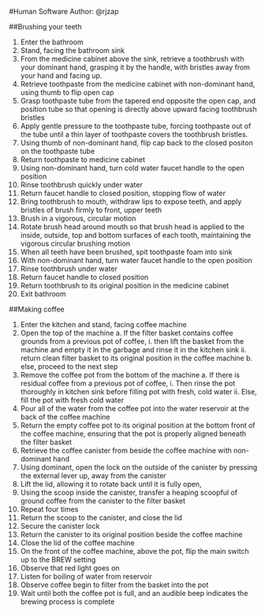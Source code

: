 #Human Software
Author: @rjzap

##Brushing your teeth
1.	Enter the bathroom
2.	Stand, facing the bathroom sink
3.	From the medicine cabinet above the sink, retrieve a toothbrush with your dominant hand, grasping it by the handle, with bristles away from your hand and facing up.  
4.	Retrieve toothpaste from the medicine cabinet with non-dominant hand, using thumb to flip open cap
5.	Grasp toothpaste tube from the tapered end opposite the open cap, and position tube so that opening is directly above upward facing toothbrush bristles
6.	Apply gentle pressure to the toothpaste tube, forcing toothpaste out of the tube until a thin layer of toothpaste covers the toothbrush bristles.  
7.	Using thumb of non-dominant hand, flip cap back to the closed positon on the toothpaste tube
8.	Return toothpaste to medicine cabinet
9.	Using non-dominant hand, turn cold water faucet handle to the open position
10.	Rinse toothbrush quickly under water
11.	Return faucet handle to closed position, stopping flow of water
12.	Bring toothbrush to mouth, withdraw lips to expose teeth, and apply bristles of brush firmly to front, upper teeth
13.	Brush in a vigorous, circular motion
14.	Rotate brush head around mouth so that brush head is applied to the inside, outside, top and bottom surfaces of each tooth, maintaining the vigorous circular brushing motion
15.	When all teeth have been brushed, spit toothpaste foam into sink
16.	With non-dominant hand, turn water faucet handle to the open position
17.	Rinse toothbrush under water
18.	Return faucet handle to closed position
19.	Return toothbrush to its original position in the medicine cabinet
20.	Exit bathroom

##Making coffee
1.	Enter the kitchen and stand, facing coffee machine
2.	Open the top of the machine
a.	If the filter basket contains coffee grounds from a previous pot of coffee,
i.	then lift the basket from the machine and empty it in the garbage and rinse it in the kitchen sink
ii.	return clean filter basket to its original position in the coffee machine
b.	else, proceed to the next step
3.	Remove the coffee pot from the bottom of the machine
a.	If there is residual coffee from a previous pot of coffee,
i.	Then rinse the pot thoroughly in kitchen sink before filling pot with fresh, cold water
ii.	Else, fill the pot with fresh cold water
4.	Pour all of the water from the coffee pot into the water reservoir at the back of the coffee machine
5.	Return the empty coffee pot to its original position at the bottom front of the coffee machine, ensuring that the pot is properly aligned beneath the filter basket
6.	Retrieve the coffee canister from beside the coffee machine with non-dominant hand
7.	Using dominant, open the lock on the outside of the canister by pressing the external lever up, away from the canister
8.	Lift the lid, allowing it to rotate back until it is fully open,
9.	Using the scoop inside the canister, transfer a heaping scoopful of ground coffee from the canister to the filter basket
10.	Repeat four times
11.	Return the scoop to the canister, and close the lid
12.	Secure the canister lock
13.	Return the canister to its original position beside the coffee machine
14.	Close the lid of the coffee machine
15.	On the front of the coffee machine, above the pot, flip the main switch up to the BREW setting
16.	Observe that red light goes on
17.	Listen for boiling of water from reservoir
18.	Observe coffee begin to filter from the basket into the pot
19.	Wait until both the coffee pot is full, and an audible beep indicates the brewing process is complete
